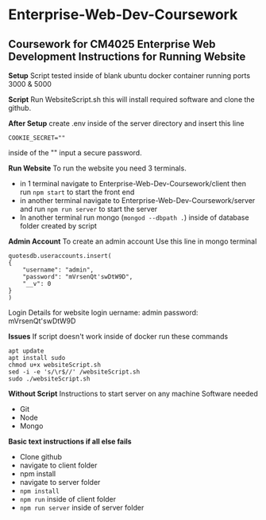 


# Enterprise-Web-Dev-Coursework

## Coursework for CM4025 Enterprise Web Development Instructions for Running Website
**Setup**
Script tested inside of blank ubuntu docker container running ports 3000 & 5000

**Script**
Run WebsiteScript.sh this will install required software and clone the github.

**After Setup**
create .env inside of the server directory and insert this line

    COOKIE_SECRET=""

inside of the "" input a secure password.

**Run Website**
To run the website you need 3 terminals.
 - in 1 terminal navigate to Enterprise-Web-Dev-Coursework/client then run `npm start` to start the front end
 - in another terminal navigate to Enterprise-Web-Dev-Coursework/server and run `npm run server` to start the server
 - In another terminal run mongo (`mongod --dbpath .`) inside of database folder created by script

**Admin Account**
To create an admin account 
Use this line in mongo terminal

    quotesdb.useraccounts.insert(
    {
        "username": "admin",
        "password": "mVrsenQt'swDtW9D",
        "__v": 0
    }
    )

Login Details for website login
uername: admin
password: mVrsenQt'swDtW9D

**Issues**
If script doesn't work inside of docker run these commands

    apt update
    apt install sudo
    chmod u+x websiteScript.sh
    sed -i -e 's/\r$//' /websiteScript.sh
    sudo ./websiteScript.sh

**Without Script**
Instructions to start server on any machine
Software needed
 - Git
 - Node
 - Mongo

**Basic text instructions if all else fails**
 - Clone github
 - navigate to client folder
 - npm install
 - navigate to server folder
 - `npm install`
 - `npm run` inside of client folder
 - `npm run server` inside of server folder
